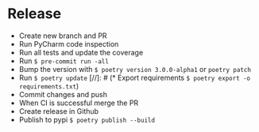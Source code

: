 # Release
* Create new branch and PR
* Run PyCharm code inspection
* Run all tests and update the coverage
* Run `$ pre-commit run -all`
* Bump the version with `$ poetry version 3.0.0-alpha1` or `poetry patch`
* Run `$ poetry update`
[//]: # (* Export requirements `$ poetry export -o requirements.txt`)
* Commit changes and push
* When CI is successful merge the PR
* Create release in Github
* Publish to pypi `$ poetry publish --build`

